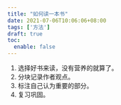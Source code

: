 ```yaml
---
title: "如何读一本书"
date: 2021-07-06T10:06:06+08:00
tags: ['方法']
draft: true
toc:
  enable: false
---
```


1. 选择好书来读，没有营养的就算了。
2. 分块记录作者观点。
3. 标注自己认为重要的部分。
4. 复习巩固。

